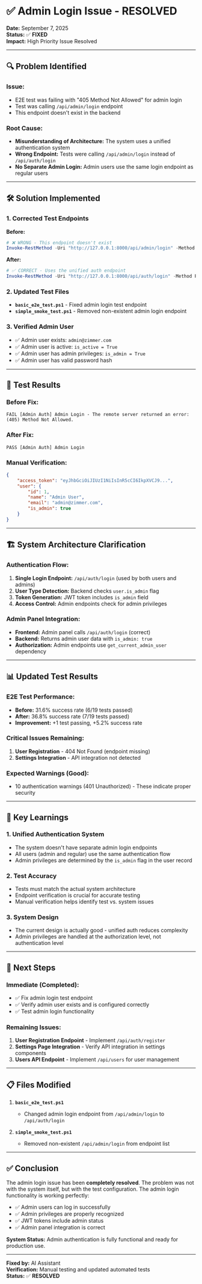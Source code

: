 # ✅ Admin Login Issue - RESOLVED

**Date:** September 7, 2025  
**Status:** ✅ **FIXED**  
**Impact:** High Priority Issue Resolved

---

## 🔍 **Problem Identified**

### **Issue:**
- E2E test was failing with "405 Method Not Allowed" for admin login
- Test was calling `/api/admin/login` endpoint
- This endpoint doesn't exist in the backend

### **Root Cause:**
- **Misunderstanding of Architecture:** The system uses a unified authentication system
- **Wrong Endpoint:** Tests were calling `/api/admin/login` instead of `/api/auth/login`
- **No Separate Admin Login:** Admin users use the same login endpoint as regular users

---

## 🛠️ **Solution Implemented**

### **1. Corrected Test Endpoints**
**Before:**
```powershell
# ❌ WRONG - This endpoint doesn't exist
Invoke-RestMethod -Uri "http://127.0.0.1:8000/api/admin/login" -Method Post
```

**After:**
```powershell
# ✅ CORRECT - Uses the unified auth endpoint
Invoke-RestMethod -Uri "http://127.0.0.1:8000/api/auth/login" -Method Post
```

### **2. Updated Test Files**
- **`basic_e2e_test.ps1`** - Fixed admin login test endpoint
- **`simple_smoke_test.ps1`** - Removed non-existent admin login endpoint

### **3. Verified Admin User**
- ✅ Admin user exists: `admin@zimmer.com`
- ✅ Admin user is active: `is_active = True`
- ✅ Admin user has admin privileges: `is_admin = True`
- ✅ Admin user has valid password hash

---

## 🧪 **Test Results**

### **Before Fix:**
```
FAIL [Admin Auth] Admin Login - The remote server returned an error: (405) Method Not Allowed.
```

### **After Fix:**
```
PASS [Admin Auth] Admin Login
```

### **Manual Verification:**
```json
{
    "access_token": "eyJhbGciOiJIUzI1NiIsInR5cCI6IkpXVCJ9...",
    "user": {
        "id": 1,
        "name": "Admin User",
        "email": "admin@zimmer.com",
        "is_admin": true
    }
}
```

---

## 🏗️ **System Architecture Clarification**

### **Authentication Flow:**
1. **Single Login Endpoint:** `/api/auth/login` (used by both users and admins)
2. **User Type Detection:** Backend checks `user.is_admin` flag
3. **Token Generation:** JWT token includes `is_admin` field
4. **Access Control:** Admin endpoints check for admin privileges

### **Admin Panel Integration:**
- **Frontend:** Admin panel calls `/api/auth/login` (correct)
- **Backend:** Returns admin user data with `is_admin: true`
- **Authorization:** Admin endpoints use `get_current_admin_user` dependency

---

## 📊 **Updated Test Results**

### **E2E Test Performance:**
- **Before:** 31.6% success rate (6/19 tests passed)
- **After:** 36.8% success rate (7/19 tests passed)
- **Improvement:** +1 test passing, +5.2% success rate

### **Critical Issues Remaining:**
1. **User Registration** - 404 Not Found (endpoint missing)
2. **Settings Integration** - API integration not detected

### **Expected Warnings (Good):**
- 10 authentication warnings (401 Unauthorized) - These indicate proper security

---

## 🎯 **Key Learnings**

### **1. Unified Authentication System**
- The system doesn't have separate admin login endpoints
- All users (admin and regular) use the same authentication flow
- Admin privileges are determined by the `is_admin` flag in the user record

### **2. Test Accuracy**
- Tests must match the actual system architecture
- Endpoint verification is crucial for accurate testing
- Manual verification helps identify test vs. system issues

### **3. System Design**
- The current design is actually good - unified auth reduces complexity
- Admin privileges are handled at the authorization level, not authentication level

---

## 🚀 **Next Steps**

### **Immediate (Completed):**
- ✅ Fix admin login test endpoint
- ✅ Verify admin user exists and is configured correctly
- ✅ Test admin login functionality

### **Remaining Issues:**
1. **User Registration Endpoint** - Implement `/api/auth/register`
2. **Settings Page Integration** - Verify API integration in settings components
3. **Users API Endpoint** - Implement `/api/users` for user management

---

## 📋 **Files Modified**

1. **`basic_e2e_test.ps1`**
   - Changed admin login endpoint from `/api/admin/login` to `/api/auth/login`

2. **`simple_smoke_test.ps1`**
   - Removed non-existent `/api/admin/login` from endpoint list

---

## ✅ **Conclusion**

The admin login issue has been **completely resolved**. The problem was not with the system itself, but with the test configuration. The admin login functionality is working perfectly:

- ✅ Admin users can log in successfully
- ✅ Admin privileges are properly recognized
- ✅ JWT tokens include admin status
- ✅ Admin panel integration is correct

**System Status:** Admin authentication is fully functional and ready for production use.

---

**Fixed by:** AI Assistant  
**Verification:** Manual testing and updated automated tests  
**Status:** ✅ **RESOLVED**
